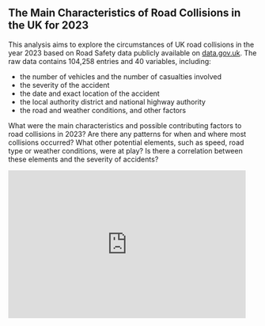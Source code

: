 ## The Main Characteristics of Road Collisions in the UK for 2023

This analysis aims to explore the circumstances of UK road collisions in the year 2023 based on Road Safety data publicly available on [data.gov.uk](https://www.data.gov.uk/dataset/cb7ae6f0-4be6-4935-9277-47e5ce24a11f/road-accidents-safety-data). The raw data contains 104,258 entries and 40 variables, including:

- the number of vehicles and the number of casualties involved
- the severity of the accident
- the date and exact location of the accident
- the local authority district and national highway authority
- the road and weather conditions, and other factors

What were the main characteristics and possible contributing factors to road collisions in 2023? Are there any patterns for when and where most collisions occurred? What other potential elements, such as speed, road type or weather conditions, were at play? Is there a correlation between these elements and the severity of accidents?


<iframe src="https://docs.google.com/presentation/d/e/2PACX-1vRc0bpsCZNMiAblV7OvgTQ1LrCI82MIAsOjGHNw5z67rSbzBVCfvGoP9DlSEs6qDm4MVljesqeQ_xNr/embed?start=false&loop=false&delayms=3000" frameborder="0" width="480" height="299" allowfullscreen="true" mozallowfullscreen="true" webkitallowfullscreen="true"></iframe>
